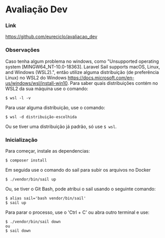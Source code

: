 # Avaliação Dev

### Link
<https://github.com/eureciclo/avaliacao_dev>

### Observações
Caso tenha algum problema no windows, como "Unsupported operating system [MINGW64_NT-10.0-18363]. Laravel Sail supports macOS, Linux, and Windows (WSL2).", então utilize alguma distribuição (de preferência Linux) no WSL2 do Windows <https://docs.microsoft.com/en-us/windows/wsl/install-win10>. Para saber quais distribuições contém no WSL2 da sua máquina use o comando:
```
$ wsl -l -v
```
Para usar alguma distribuição, use o comando:
```
$ wsl -d distribuição-escolhida
```
Ou se tiver uma distribuição já padrão, só use `$ wsl`.

### Inicialização

Para começar, instale as dependencias:
```
$ composer install
```

Em seguida use o comando do sail para subir os arquivos no Docker
```
$ ./vendor/bin/sail up
```
Ou, se tiver o Git Bash, pode atribui o sail usando o seguinte comando:
```
$ alias sail='bash vendor/bin/sail'
$ sail up
```

Para parar o processo, use o 'Ctrl + C' ou abra outro terminal e use:
```
$ ./vendor/bin/sail down
ou
$ sail down
```
